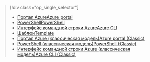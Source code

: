 > [!div class="op_single_selector"]
> * [<span data-ttu-id="95417-101">Портал Azure</span><span class="sxs-lookup"><span data-stu-id="95417-101">Azure portal</span></span>](../articles/virtual-network/virtual-networks-create-vnet-arm-pportal.md)
> * [<span data-ttu-id="95417-102">PowerShell</span><span class="sxs-lookup"><span data-stu-id="95417-102">PowerShell</span></span>](../articles/virtual-network/virtual-networks-create-vnet-arm-ps.md)
> * [<span data-ttu-id="95417-103">Интерфейс командной строки Azure</span><span class="sxs-lookup"><span data-stu-id="95417-103">Azure CLI</span></span>](../articles/virtual-network/virtual-networks-create-vnet-arm-cli.md)
> * [<span data-ttu-id="95417-104">Шаблон</span><span class="sxs-lookup"><span data-stu-id="95417-104">Template</span></span>](../articles/virtual-network/virtual-networks-create-vnet-arm-template-click.md)
> * [<span data-ttu-id="95417-105">Портал Azure (классическая модель)</span><span class="sxs-lookup"><span data-stu-id="95417-105">Azure portal (Classic)</span></span>](../articles/virtual-network/virtual-networks-create-vnet-classic-pportal.md)
> * [<span data-ttu-id="95417-106">PowerShell (классическая модель)</span><span class="sxs-lookup"><span data-stu-id="95417-106">PowerShell (Classic)</span></span>](../articles/virtual-network/virtual-networks-create-vnet-classic-netcfg-ps.md)
> * [<span data-ttu-id="95417-107">Интерфейс командной строки Azure (классическая модель)</span><span class="sxs-lookup"><span data-stu-id="95417-107">Azure CLI (Classic)</span></span>](../articles/virtual-network/virtual-networks-create-vnet-classic-cli.md)
